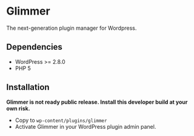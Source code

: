 # Glimmer

The next-generation plugin manager for Wordpress.


## Dependencies

* WordPress >= 2.8.0
* PHP 5


## Installation

**Glimmer is not ready public release. Install this developer build at your own risk.**

* Copy to `wp-content/plugins/glimmer`
* Activate Glimmer in your WordPress plugin admin panel.